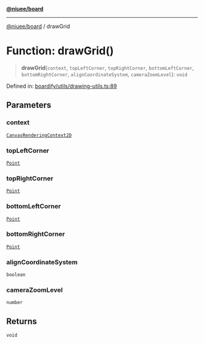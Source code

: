 [**@niuee/board**](../README.md)

***

[@niuee/board](../globals.md) / drawGrid

# Function: drawGrid()

> **drawGrid**(`context`, `topLeftCorner`, `topRightCorner`, `bottomLeftCorner`, `bottomRightCorner`, `alignCoordinateSystem`, `cameraZoomLevel`): `void`

Defined in: [boardify/utils/drawing-utils.ts:89](https://github.com/niuee/board/blob/a0a1179721d4f4b943b6a9bc156753ac9737e502/src/boardify/utils/drawing-utils.ts#L89)

## Parameters

### context

[`CanvasRenderingContext2D`](https://developer.mozilla.org/docs/Web/API/CanvasRenderingContext2D)

### topLeftCorner

[`Point`](../type-aliases/Point.md)

### topRightCorner

[`Point`](../type-aliases/Point.md)

### bottomLeftCorner

[`Point`](../type-aliases/Point.md)

### bottomRightCorner

[`Point`](../type-aliases/Point.md)

### alignCoordinateSystem

`boolean`

### cameraZoomLevel

`number`

## Returns

`void`
